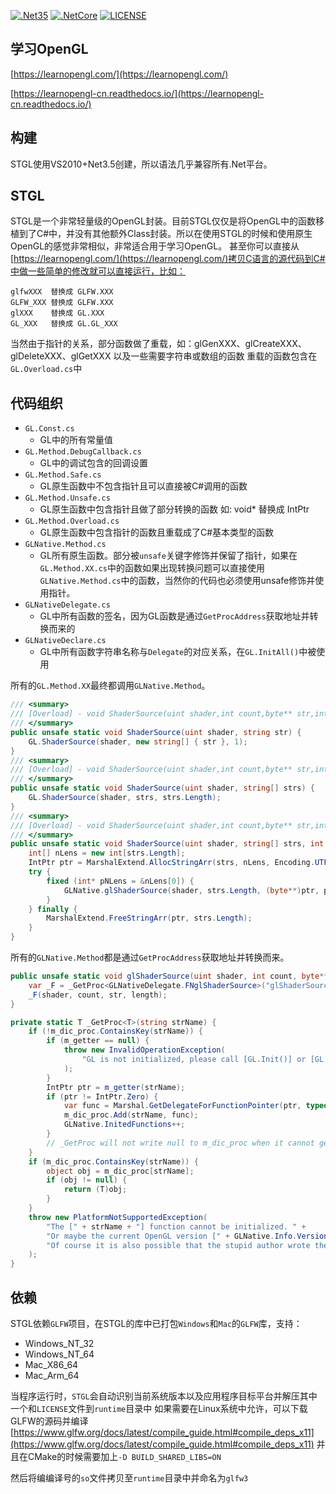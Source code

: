 [![.Net35](https://img.shields.io/badge/DotNet-3.5-blue)](https://www.microsoft.com/zh-cn/download/details.aspx?id=25150)
[![.NetCore](https://img.shields.io/badge/DotNet-Core-blueviolet)](https://dotnet.microsoft.com/)
[![LICENSE](https://img.shields.io/badge/License-MIT-green)](https://github.com/DebugST/STNodeEditor/blob/main/LICENSE)

## 学习OpenGL
[https://learnopengl.com/](https://learnopengl.com/)

[https://learnopengl-cn.readthedocs.io/](https://learnopengl-cn.readthedocs.io/)

## 构建
STGL使用VS2010+Net3.5创建，所以语法几乎兼容所有.Net平台。

## STGL
STGL是一个非常轻量级的OpenGL封装。目前STGL仅仅是将OpenGL中的函数移植到了C#中，并没有其他额外Class封装。所以在使用STGL的时候和使用原生OpenGL的感觉非常相似，非常适合用于学习OpenGL。
甚至你可以直接从[https://learnopengl.com/](https://learnopengl.com/)拷贝C语言的源代码到C#中做一些简单的修改就可以直接运行，比如：
```
glfwXXX  替换成 GLFW.XXX
GLFW_XXX 替换成 GLFW.XXX
glXXX    替换成 GL.XXX
GL_XXX   替换成 GL.GL_XXX
```
当然由于指针的关系，部分函数做了重载，如：glGenXXX、glCreateXXX、glDeleteXXX、glGetXXX 以及一些需要字符串或数组的函数
重载的函数包含在`GL.Overload.cs`中

## 代码组织

* `GL.Const.cs`
    * GL中的所有常量值
* `GL.Method.DebugCallback.cs`
    * GL中的调试包含的回调设置
* `GL.Method.Safe.cs`
    * GL原生函数中不包含指针且可以直接被C#调用的函数
* `GL.Method.Unsafe.cs`
    * GL原生函数中包含指针且做了部分转换的函数 如: void* 替换成 IntPtr
* `GL.Method.Overload.cs`
    * GL原生函数中包含指针的函数且重载成了C#基本类型的函数
* `GLNative.Method.cs`
    * GL所有原生函数。部分被`unsafe`关键字修饰并保留了指针，如果在`GL.Method.XX.cs`中的函数如果出现转换问题可以直接使用`GLNative.Method.cs`中的函数，当然你的代码也必须使用unsafe修饰并使用指针。
* `GLNativeDelegate.cs`
    * GL中所有函数的签名，因为GL函数是通过`GetProcAddress`获取地址并转换而来的
* `GLNativeDeclare.cs`
    * GL中所有函数字符串名称与`Delegate`的对应关系，在`GL.InitAll()`中被使用
    
所有的`GL.Method.XX`最终都调用`GLNative.Method`。
```cs
/// <summary>
/// [Overload] - void ShaderSource(uint shader,int count,byte** str,int* length)
/// </summary>
public unsafe static void ShaderSource(uint shader, string str) {
    GL.ShaderSource(shader, new string[] { str }, 1);
}
/// <summary>
/// [Overload] - void ShaderSource(uint shader,int count,byte** str,int* length)
/// </summary>
public unsafe static void ShaderSource(uint shader, string[] strs) {
    GL.ShaderSource(shader, strs, strs.Length);
}
/// <summary>
/// [Overload] - void ShaderSource(uint shader,int count,byte** str,int* length)
/// </summary>
public unsafe static void ShaderSource(uint shader, string[] strs, int count) {
    int[] nLens = new int[strs.Length];
    IntPtr ptr = MarshalExtend.AllocStringArr(strs, nLens, Encoding.UTF8);
    try {
        fixed (int* pNLens = &nLens[0]) {
            GLNative.glShaderSource(shader, strs.Length, (byte**)ptr, pNLens);
        }
    } finally {
        MarshalExtend.FreeStringArr(ptr, strs.Length);
    }
}
```
所有的`GLNative.Method`都是通过`GetProcAddress`获取地址并转换而来。
```cs
public unsafe static void glShaderSource(uint shader, int count, byte** str, int* length) {
    var _F = _GetProc<GLNativeDelegate.FNglShaderSource>("glShaderSource");
    _F(shader, count, str, length);
}

private static T _GetProc<T>(string strName) {
    if (!m_dic_proc.ContainsKey(strName)) {
        if (m_getter == null) {
            throw new InvalidOperationException(
                "GL is not initialized, please call [GL.Init()] or [GL.InitAll()] to initialize it first."
            );
        }
        IntPtr ptr = m_getter(strName);
        if (ptr != IntPtr.Zero) {
            var func = Marshal.GetDelegateForFunctionPointer(ptr, typeof(T));
            m_dic_proc.Add(strName, func);
            GLNative.InitedFunctions++;
        }
        // _GetProc will not write null to m_dic_proc when it cannot get Proc, but GL.InitAll will.
    }
    if (m_dic_proc.ContainsKey(strName)) {
        object obj = m_dic_proc[strName];
        if (obj != null) {
            return (T)obj;
        }
    }
    throw new PlatformNotSupportedException(
        "The [" + strName + "] function cannot be initialized. " +
        "Or maybe the current OpenGL version [" + GLNative.Info.Version + "]  does not support this function, " +
        "Of course it is also possible that the stupid author wrote the bug."
    );
}
```

## 依赖
STGL依赖`GLFW`项目，在STGL的库中已打包`Windows`和`Mac`的`GLFW`库，支持：
* Windows_NT_32
* Windows_NT_64
* Mac_X86_64
* Mac_Arm_64

当程序运行时，`STGL`会自动识别当前系统版本以及应用程序目标平台并解压其中一个和`LICENSE`文件到`runtime`目录中
如果需要在Linux系统中允许，可以下载GLFW的源码并编译
[https://www.glfw.org/docs/latest/compile_guide.html#compile_deps_x11](https://www.glfw.org/docs/latest/compile_guide.html#compile_deps_x11)
并且在CMake的时候需要加上`-D BUILD_SHARED_LIBS=ON`

然后将编编译号的`so`文件拷贝至`runtime`目录中并命名为`glfw3`
